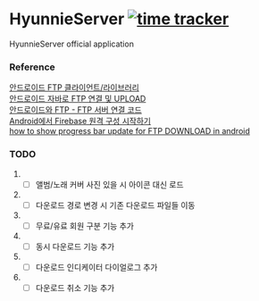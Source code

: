 # HyunnieServer [![time tracker](https://wakatime.com/badge/github/sungbin5304/HyunnieServer.svg)](https://wakatime.com/badge/github/sungbin5304/HyunnieServer)
HyunnieServer official application

### Reference
[안드로이드 FTP 클라이언트/라이브러리](https://hiiambk.tistory.com/351) <br/>
[안드로이드 자바로 FTP 연결 및 UPLOAD](https://soonrok.tistory.com/110) <br/>
[안드로이드와 FTP - FTP 서버 연결 코드](https://underground2.tistory.com/12) <br/>
[Android에서 Firebase 원격 구성 시작하기](https://firebase.google.com/docs/remote-config/use-config-android?hl=ko) <br/>
[how to show progress bar update for FTP DOWNLOAD in android](https://stackoverflow.com/questions/56579462/how-to-show-progress-bar-update-for-ftp-download-in-android)

### TODO
1. - [ ] 앨범/노래 커버 사진 있을 시 아이콘 대신 로드
2. - [ ] 다운로드 경로 변경 시 기존 다운로드 파일들 이동
3. - [ ] 무료/유료 회원 구분 기능 추가
4. - [ ] 동시 다운로드 기능 추가
5. - [ ] 다운로드 인디케이터 다이얼로그 추가
6. - [ ] 다운로드 취소 기능 추가
